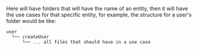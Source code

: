 Here will have folders that will have the name of an entity, then it will have the use cases for that specific entity, for example, the structure for a user's folder would be like:

```
user
  └── createUser
      └── ... all files that should have in a use case
```

